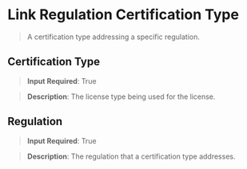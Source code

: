 # Link Regulation Certification Type
>	A certification type addressing a specific regulation.

## Certification Type
>	**Input Required**: True

>	**Description**: The license type being used for the license.


## Regulation
>	**Input Required**: True

>	**Description**: The regulation that a certification type addresses.

